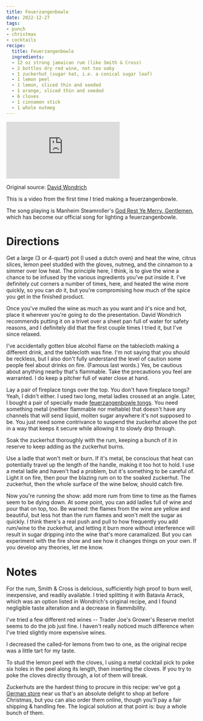 ```yaml
---
title: Feuerzangenbowle
date: 2022-12-27
tags:
- punch
- christmas
- cocktails
recipe:
  title: Feuerzangenbowle
  ingredients:
  - 12 oz strong jamaican rum (like Smith & Cross)
  - 2 bottles dry red wine, not too oaky
  - 1 zuckerhut (sugar hat, i.e. a conical sugar loaf)
  - 1 lemon peel
  - 1 lemon, sliced thin and seeded
  - 1 orange, sliced thin and seeded
  - 6 cloves
  - 1 cinnamon stick
  - 1 whole nutmeg
---
```


<iframe src="https://www.youtube.com/embed/FY3hTGmJJYo" title="YouTube video player" frameborder="0" allow="accelerometer; autoplay; clipboard-write; encrypted-media; gyroscope; picture-in-picture; web-share" allowfullscreen class="iphone-vertical"></iframe>

Original source: [David Wondrich](https://www.thedailybeast.com/fire-starter-ignite-your-night-with-flaming-punch)

This is a video from the first time I tried making a feuerzangenbowle.

The song playing is Manheim Steamroller's [God Rest Ye Merry, Gentlemen](https://www.youtube.com/watch?v=pNKc_6ZqxrY), which has become our official song for lighting a feuerzangenbowle.

# Directions

Get a large (3 or 4-quart) pot (I used a dutch oven) and heat the wine, citrus slices, lemon peel studded with the gloves, nutmeg, and the cinnamon to a simmer over low heat. The principle here, I think, is to give the wine a chance to be infused by the various ingredients you've put inside it. I've definitely cut corners a number of times, here, and heated the wine more quickly, so you can _do_ it, but you're compromising how much of the spice you get in the finished product.

Once you've mulled the wine as much as you want and it's nice and hot, place it wherever you're going to do the presentation. David Wondrich recommends putting it on a trivet over a sheet pan full of water for safety reasons, and I definitely did that the first couple times I tried it, but I've since relaxed.

I've accidentally gotten blue alcohol flame on the tablecloth making a different drink, and the tablecloth was fine. I'm not saying that you should be reckless, but I also don't fully understand the level of caution some people feel about drinks on fire. (Famous last words.) Yes, be cautious about anything nearby that's flammable. Take the precautions you feel are warranted. I do keep a pitcher full of water close at hand.

Lay a pair of fireplace tongs over the top. You don't have fireplace tongs? Yeah, I didn't either. I used two long, metal ladles crossed at an angle. Later, I bought a pair of specially made [feuerzangenbowle tongs](https://www.amazon.com/kela-Sugar-Tongs-5-5-Silver/dp/B000JICKRO). You need something metal (neither flammable nor meltable) that doesn't have any channels that will send liquid, molten sugar anywhere it's not supposed to be. You just need some contrivance to suspend the zuckerhut above the pot in a way that keeps it secure while allowing it to slowly drip through.

Soak the zuckerhut thoroughly with the rum, keeping a bunch of it in reserve to keep adding as the zuckerhut burns.

Use a ladle that won't melt or burn. If it's metal, be conscious that heat can potentially travel up the length of the handle, making it too hot to hold. I use a metal ladle and haven't had a problem, but it's something to be careful of. Light it on fire, then pour the blazing rum on to the soaked zuckerhut. The zuckerhut, then the whole surface of the wine below, should catch fire.

Now you're running the show: add more rum from time to time as the flames seem to be dying down. At some point, you can add ladles full of wine and pour that on top, too. Be warned: the flames from the wine are yellow and beautiful, but less hot than the rum flames and won't melt the sugar as quickly. I think there's a real push and pull to how frequently you add rum/wine to the zuckerhut, and letting it burn more without interference will result in sugar dripping into the wine that's more caramalized. But you can experiment with the fire show and see how it changes things on your own. If you develop any theories, let me know.

# Notes

For the rum, Smith & Cross is delicious, sufficiently high proof to burn well, inexpensive, and readily available. I tried splitting it with Batavia Arrack, which was an option listed in Wondrich's original recipe, and I found negligible taste alteration and a decrease in flammibility.

I've tried a few different red wines -- Trader Joe's Grower's Reserve merlot seems to do the job just fine. I haven't really noticed much difference when I've tried slightly more expensive wines.

I decreased the called-for lemons from two to one, as the original recipe was a little tart for my taste.

To stud the lemon peel with the cloves, I using a metal cocktail pick to poke six holes in the peel along its length, then inserting the cloves. If you try to poke the cloves directly through, a lot of them will break.

Zuckerhuts are the hardest thing to procure in this recipe: we've got [a German store](https://www.germangourmet.com/about-us/) near us that's an absolute delight to shop at before Christmas, but you can also order them online, though you'll pay a fair shipping & handling fee. The logical solution at that point is: buy a whole bunch of them.
